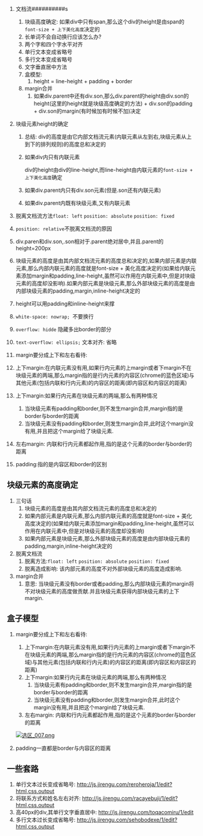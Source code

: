 1. 文档流##########s

   1. 块级高度确定: 如果div中只有span,那么这个div的height是由span的`font-size + 上下美化高度`决定的
   2. 长单词不会自动换行应该怎么办?
   3. 两个字和四个字水平对齐
   4. 单行文本变成省略号
   5. 多行文本变成省略号
   6. 文字垂直居中方法
   7. 盒模型: 
      1. height = line-height + padding + border
   8. margin合并
      1. 如果div.parent中还有div.son,那么div.parent的height由div.son的height(这里的height就是块级高度确定的方法) + div.son的padding + div.son的margin(有时候加有时候不加)决定

2. 块级元素height的确定

   1. 总结: div的高度是由它内部文档流元素(内联元素从左到右,块级元素从上到下的排列规则)的高度总和决定的

   2. 如果div内只有内联元素

      div的height由div的line-height,而line-height由内联元素的`font-size + 上下美化高度`确定

   3. 如果div.parent内只有div.son元素(但是.son还有内联元素)

   4. 如果div.parent内既有块级元素,又有内联元素

3. 脱离文档流方法`float: left` `position: absolute` `position: fixed`

4. `position: relative`不脱离文档流的原因

5. div.paren和div.son,.son相对于.parent绝对居中,并且.parent的height=200px

6. 块级元素的高度是由其内部文档流元素的高度总和决定的,如果内部元素是内联元素,那么内部内联元素的高度就是font-size + 美化高度决定的(如果给内联元素添加margin和padding,line-height,虽然可以作用在内联元素中,但是对块级元素的高度却没影响).如果内部元素是块级元素,那么外部块级元素的高度是由内部块级元素的padding,margin,inline-height决定的

7. height可以用padding和inline-height来撑

8. `white-space: nowrap; `不要换行

9. `overflow: hidde` 隐藏多出border的部分

10. `text-overflow: ellipsis;` 文本对齐: 省略

11. margin要分成上下和左右看待:

   1. 上下margin:在内联元素没有用,如果行内元素的上margin或者下margin不在块级元素的两端,那么margin指的是行内元素的内容区(chrome的蓝色区域)与其他元素(包括内联和行内元素)的内容区的距离(即内容区和内容区的距离)
   2. 上下margin:如果行内元素在块级元素的两端,那么有两种情况
      1. 当块级元素有padding和border,则不发生margin合并,margin指的是border与border的距离
      2. 当块级元素没有padding和border,则发生margin合并,此时这个margin没有用,并且把这个margin给了块级元素.
   3. 左右margin: 内联和行内元素都起作用,指的是这个元素的border与border的距离

12. padding:指的是内容区和border的区别

## 块级元素的高度确定

1. 三句话
   1. 块级元素的高度是由其内部文档流元素的高度总和决定的
   2. 如果内部元素是内联元素,那么内部内联元素的高度就是font-size + 美化高度决定的(如果给内联元素添加margin和padding,line-height,虽然可以作用在内联元素中,但是对块级元素的高度却没影响)
   3. 如果内部元素是块级元素,那么外部块级元素的高度是由内部块级元素的padding,margin,inline-height决定的
2. 脱离文档流
   1. 脱离方法:`float: left` `position: absolute` `position: fixed`
   2. 脱离造成影响: 该内部元素的高度不对外部块级元素的高度造成影响.
3. margin合并
   1. 意思: 当块级元素没有border或者padding,那么内部块级元素的margin将不对块级元素的高度做贡献.并且块级元素获得内部块级元素的上下margin.

## 盒子模型

1. margin要分成上下和左右看待:

   1. 上下margin:在内联元素没有用,如果行内元素的上margin或者下margin不在块级元素的两端,那么margin指的是行内元素的内容区(chrome的蓝色区域)与其他元素(包括内联和行内元素)的内容区的距离(即内容区和内容区的距离)
   2. 上下margin:如果行内元素在块级元素的两端,那么有两种情况
      1. 当块级元素有padding和border,则不发生margin合并,margin指的是border与border的距离
      2. 当块级元素没有padding和border,则发生margin合并,此时这个margin没有用,并且把这个margin给了块级元素.
   3. 左右margin: 内联和行内元素都起作用,指的是这个元素的border与border的距离

   [![选区_007.png](https://ooo.0o0.ooo/2017/11/23/5a1694a1a48ad.png)](https://ooo.0o0.ooo/2017/11/23/5a1694a1a48ad.png)

2. padding一直都是border与内容区的距离



## 一些套路

1. 单行文本过长变成省略号: http://js.jirengu.com/reroheroja/1/edit?html,css,output
2. 将联系方式和姓名左右对齐: http://js.jirengu.com/racayebuji/1/edit?html,css,output
3. 高40px的div,其单行文字垂直居中: http://js.jirengu.com/toqacomiru/1/edit
4. 多行文本过长变成省略号: http://js.jirengu.com/sehobodexe/1/edit?html,css,output







